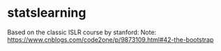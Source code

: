 # statslearning
Based on the classic ISLR course by stanford:
Note: https://www.cnblogs.com/code2one/p/9873109.html#42-the-bootstrap
